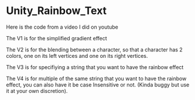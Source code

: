 # Unity_Rainbow_Text
Here is the code from a video I did on youtube

The V1 is for the simplified gradient effect

The V2 is for the blending between a character, so that a character has 2 colors, one on its left vertices and one on its right vertices.

The V3 is for specifiying a string that you want to have the rainbow effect

The V4 is for multiple of the same string that you want to have the rainbow effect, you can also have it be case Insensitive or not. (Kinda buggy but use it at your own discretion).
